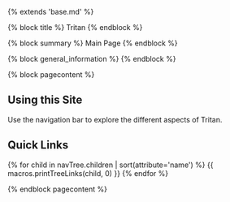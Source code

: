 {% extends 'base.md' %}

{% block title %}
Tritan
{% endblock %}

{% block summary %}
Main Page
{% endblock %}

{% block general_information %}
{% endblock %}

{% block pagecontent %}

## Using this Site

Use the navigation bar to explore the different aspects of Tritan.

## Quick Links

{% for child in navTree.children | sort(attribute='name') %}
{{ macros.printTreeLinks(child, 0) }}
{% endfor %}

{% endblock pagecontent %}